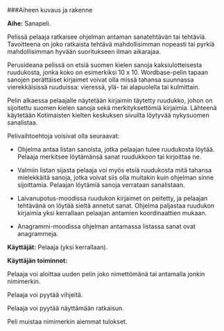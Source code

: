 ﻿###Aiheen kuvaus ja rakenne


**Aihe:** Sanapeli. 

Pelissä pelaaja ratkaisee ohjelman antaman sanatehtävän tai tehtäviä. Tavoitteena on joko ratkaista tehtävä mahdollisimman nopeasti tai pyrkiä mahdollisimman hyvään suoritukseen ilman aikarajaa.

Perusideana pelissä on etsiä suomen kielen sanoja kaksiulotteisesta ruudukosta, jonka koko on esimerkiksi 10 x 10. Wordbase-pelin tapaan sanojen perättäiset kirjaimet voivat olla missä tahansa suunnassa vierekkäisissä ruuduissa: vieressä, ylä- tai alapuolella tai kulmittain.

Pelin alkaessa pelaajalle näytetään kirjaimin täytetty ruudukko, johon on sijoitettu suomen kielen sanoja sekä merkityksettömiä kirjaimia. Lähteenä käytetään Kotimaisten kielten  keskuksen sivuilta löytyvää nykysuomen sanalistaa.

Pelivaihtoehtoja voisivat olla seuraavat:

- Ohjelma antaa listan sanoista, jotka pelaajan tulee ruudukosta löytää. Pelaaja merkitsee löytämänsä sanat ruudukkoon tai kirjoittaa ne.

- Valmiin listan sijasta pelaaja voi myös etsiä ruudukosta mitä tahansa mielekkäitä sanoja, jotka voivat siis olla muitakin kuin ohjelman sinne sijoittamia. Pelaajan löytämiä sanoja verrataan sanalistaan.

- Laivanupotus-moodissa ruudukon kirjaimet on peitetty, ja pelaajan tehtävänä on löytää sieltä annetut sanat. Ohjelma paljastaa ruudukon kirjaimia yksi kerrallaan pelaajan antamien koordinaattien mukaan.

- Anagrammi-moodissa ohjelman antamassa listassa sanat ovat anagrammeja.


**Käyttäjät:** Pelaaja (yksi kerrallaan).

**Käyttäjän toiminnot:**

Pelaaja voi aloittaa uuden pelin joko nimettömänä tai antamalla jonkin nimimerkin.

Pelaaja voi pyytää vihjeitä.

Pelaaja voi pyytää näyttämään ratkaisun.

Peli muistaa nimimerkin aiemmat tulokset.

